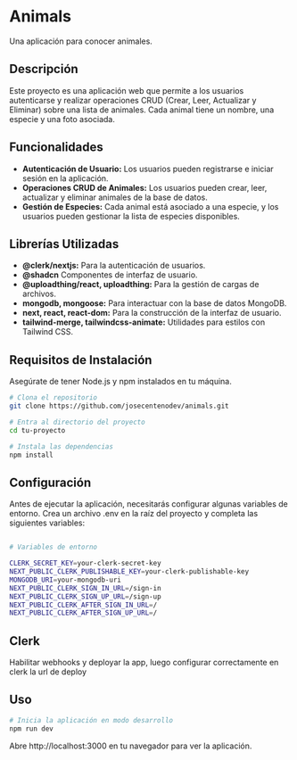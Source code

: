 # Animals

Una aplicación para conocer animales.

## Descripción

Este proyecto es una aplicación web que permite a los usuarios autenticarse y realizar operaciones CRUD (Crear, Leer, Actualizar y Eliminar) sobre una lista de animales. Cada animal tiene un nombre, una especie y una foto asociada.

## Funcionalidades

- **Autenticación de Usuario:** Los usuarios pueden registrarse e iniciar sesión en la aplicación.
- **Operaciones CRUD de Animales:** Los usuarios pueden crear, leer, actualizar y eliminar animales de la base de datos.
- **Gestión de Especies:** Cada animal está asociado a una especie, y los usuarios pueden gestionar la lista de especies disponibles.

## Librerías Utilizadas

- **@clerk/nextjs:** Para la autenticación de usuarios.
- **@shadcn** Componentes de interfaz de usuario.
- **@uploadthing/react, uploadthing:** Para la gestión de cargas de archivos.
- **mongodb, mongoose:** Para interactuar con la base de datos MongoDB.
- **next, react, react-dom:** Para la construcción de la interfaz de usuario.
- **tailwind-merge, tailwindcss-animate:** Utilidades para estilos con Tailwind CSS.

## Requisitos de Instalación

Asegúrate de tener Node.js y npm instalados en tu máquina.

```bash
# Clona el repositorio
git clone https://github.com/josecentenodev/animals.git

# Entra al directorio del proyecto
cd tu-proyecto

# Instala las dependencias
npm install

```

## Configuración

Antes de ejecutar la aplicación, necesitarás configurar algunas variables de entorno. Crea un archivo .env en la raíz del proyecto y completa las siguientes variables:

```bash

# Variables de entorno

CLERK_SECRET_KEY=your-clerk-secret-key
NEXT_PUBLIC_CLERK_PUBLISHABLE_KEY=your-clerk-publishable-key
MONGODB_URI=your-mongodb-uri
NEXT_PUBLIC_CLERK_SIGN_IN_URL=/sign-in
NEXT_PUBLIC_CLERK_SIGN_UP_URL=/sign-up
NEXT_PUBLIC_CLERK_AFTER_SIGN_IN_URL=/
NEXT_PUBLIC_CLERK_AFTER_SIGN_UP_URL=/

```

## Clerk

Habilitar webhooks y deployar la app, luego configurar correctamente en clerk la url de deploy

## Uso

```bash 
# Inicia la aplicación en modo desarrollo
npm run dev

```

Abre http://localhost:3000 en tu navegador para ver la aplicación.
